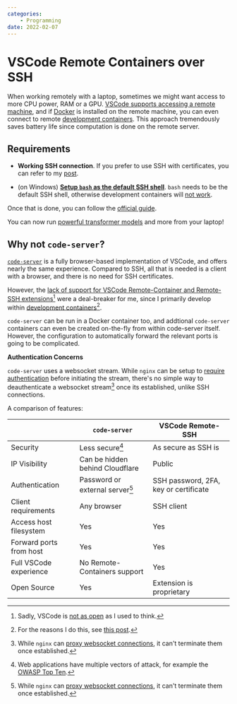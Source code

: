 ```yaml
---
categories:
    - Programming
date: 2022-02-07
---
```


# VSCode Remote Containers over SSH

When working remotely with a laptop, sometimes we might want access to more CPU power, RAM or a GPU. [VSCode supports accessing a remote machine][vscode-ssh], and if [Docker][docker] is installed on the remote machine, you can even connect to remote [development containers][devcontainers]. This approach tremendously saves battery life since computation is done on the remote server.

<!-- more -->

## Requirements

-   **Working SSH connection**. If you prefer to use SSH with certificates, you can refer to my [post](2022-02-07-ssh-with-certificates.md).

-   (on Windows) [**Setup `bash` as the default SSH shell**][bash-as-default-shell]. `bash` needs to be the default SSH shell, otherwise development containers will [not work][bash-must-be-default-shell].

Once that is done, you can follow the [official guide][vscode-ssh].

You can now run [powerful transformer models][gpt-j] and more from your laptop!

## Why not `code-server`?

[`code-server`][code-server] is a fully browser-based implementation of VSCode, and offers nearly the same experience. Compared to SSH, all that is needed is a client with a browser, and there is no need for SSH certificates.

However, the [lack of support for VSCode Remote-Container and Remote-SSH extensions][code-server-remote-extensions][^proprietary-extensions] were a deal-breaker for me, since I primarily develop within [development containers][devcontainers][^devcontainers].

`code-server` can be run in a Docker container too, and addtional `code-server` containers can even be created on-the-fly from within code-server itself. However, the configuration to automatically forward the relevant ports is going to be complicated.

**Authentication Concerns**

`code-server` uses a websocket stream. While `nginx` can be setup to [require authentication][nginx-auth] before initiating the stream, there's no simple way to deauthenticate a websocket stream[^nginx] once its established, unlike SSH connections.

A comparison of features:

|                         | `code-server`                       | VSCode Remote-SSH                     |
| ----------------------- | ----------------------------------- | ------------------------------------- |
| Security                | Less secure[^http-security]         | As secure as SSH is                   |
| IP Visibility           | Can be hidden behind Cloudflare     | Public                                |
| Authentication          | Password or external server[^nginx] | SSH password, 2FA, key or certificate |
| Client requirements     | Any browser                         | SSH client                            |
| Access host filesystem  | Yes                                 | Yes                                   |
| Forward ports from host | Yes                                 | Yes                                   |
| Full VSCode experience  | No Remote-Containers support        | Yes                                   |
| Open Source             | Yes                                 | Extension is proprietary              |

[^proprietary-extensions]: Sadly, VSCode is [not as open](https://news.ycombinator.com/item?id=24047638) as I used to think.
[^devcontainers]: For the reasons I do this, see [this post](2021-11-17-developing-in-wsl-containers.md).
[^nginx]: While `nginx` can [proxy websocket connections](https://nginx.org/en/docs/http/websocket.html), it can't terminate them once established.
[^http-security]: Web applications have multiple vectors of attack, for example the [OWASP Top Ten](https://owasp.org/www-project-top-ten/).

[bash-as-default-shell]: https://www.hanselman.com/blog/the-easy-way-how-to-ssh-into-bash-and-wsl2-on-windows-10-from-an-external-machine
[bash-must-be-default-shell]: https://code.visualstudio.com/docs/remote/ssh#_known-limitations
[code-server-remote-extensions]: https://github.com/coder/code-server/issues/1315
[code-server]: https://github.com/coder/code-server
[devcontainers]: https://code.visualstudio.com/docs/remote/containers
[docker]: https://www.docker.com/
[gpt-j]: https://huggingface.co/EleutherAI/gpt-j-6B
[nginx-auth]: https://nginx.org/en/docs/http/ngx_http_auth_request_module.html
[vscode-ssh]: https://code.visualstudio.com/docs/remote/ssh
